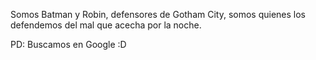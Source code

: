 Somos Batman y Robin, defensores de Gotham City, somos quienes
los defendemos del mal que acecha por la noche.

PD: Buscamos en Google :D
